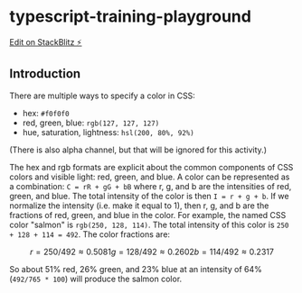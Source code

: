 # typescript-training-playground

[Edit on StackBlitz ⚡️](https://stackblitz.com/edit/typescript-training-playground)

## Introduction

There are multiple ways to specify a color in CSS:

- hex: `#f0f0f0`
- red, green, blue: `rgb(127, 127, 127)`
- hue, saturation, lightness: `hsl(200, 80%, 92%)`

(There is also alpha channel, but that will be ignored for this activity.)

The hex and rgb formats are explicit about the common components of CSS colors and visible light: red, green, and blue.
A color can be represented as a combination: `C = rR + gG + bB` where r, g, and b are the intensities of red, green, and blue.
The total intensity of the color is then `I = r + g + b`.
If we normalize the intensity (i.e. make it equal to 1), then r, g, and b are the fractions of red, green, and blue in the color.
For example, the named CSS color "salmon" is `rgb(250, 128, 114)`. The total intensity of this color is `250 + 128 + 114 = 492`. The color fractions are:

```math
r = 250/492 ≈ 0.5081
g = 128/492 ≈ 0.2602
b = 114/492 ≈ 0.2317
```

So about 51% red, 26% green, and 23% blue at an intensity of 64% (`492/765 * 100`) will produce the salmon color.
